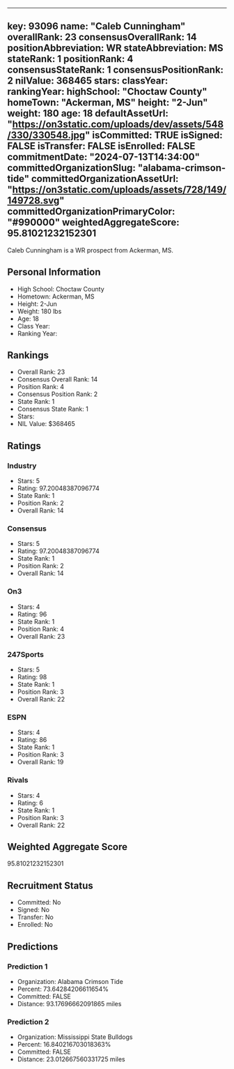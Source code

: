 ---
  key: 93096
  name: "Caleb Cunningham"
  overallRank: 23
  consensusOverallRank: 14
  positionAbbreviation: WR
  stateAbbreviation: MS
  stateRank: 1
  positionRank: 4
  consensusStateRank: 1
  consensusPositionRank: 2
  nilValue: 368465
  stars: 
  classYear: 
  rankingYear: 
  highSchool: "Choctaw County"
  homeTown: "Ackerman, MS"
  height: "2-Jun"
  weight: 180
  age: 18
  defaultAssetUrl: "https://on3static.com/uploads/dev/assets/548/330/330548.jpg"
  isCommitted: TRUE
  isSigned: FALSE
  isTransfer: FALSE
  isEnrolled: FALSE
  commitmentDate: "2024-07-13T14:34:00"
  committedOrganizationSlug: "alabama-crimson-tide"
  committedOrganizationAssetUrl: "https://on3static.com/uploads/assets/728/149/149728.svg"
  committedOrganizationPrimaryColor: "#990000"
  weightedAggregateScore: 95.81021232152301
  ---
  
  Caleb Cunningham is a WR prospect from Ackerman, MS.
  
  ## Personal Information
  - High School: Choctaw County
  - Hometown: Ackerman, MS
  - Height: 2-Jun
  - Weight: 180 lbs
  - Age: 18
  - Class Year: 
  - Ranking Year: 
  
  ## Rankings
  - Overall Rank: 23
  - Consensus Overall Rank: 14
  - Position Rank: 4
  - Consensus Position Rank: 2
  - State Rank: 1
  - Consensus State Rank: 1
  - Stars: 
  - NIL Value: $368465
  
  ## Ratings
  
  ### Industry
  - Stars: 5
  - Rating: 97.20048387096774
  - State Rank: 1
  - Position Rank: 2
  - Overall Rank: 14
  
  ### Consensus
  - Stars: 5
  - Rating: 97.20048387096774
  - State Rank: 1
  - Position Rank: 2
  - Overall Rank: 14
  
  ### On3
  - Stars: 4
  - Rating: 96
  - State Rank: 1
  - Position Rank: 4
  - Overall Rank: 23
  
  ### 247Sports
  - Stars: 5
  - Rating: 98
  - State Rank: 1
  - Position Rank: 3
  - Overall Rank: 22
  
  ### ESPN
  - Stars: 4
  - Rating: 86
  - State Rank: 1
  - Position Rank: 3
  - Overall Rank: 19
  
  ### Rivals
  - Stars: 4
  - Rating: 6
  - State Rank: 1
  - Position Rank: 3
  - Overall Rank: 22
  
  ## Weighted Aggregate Score
  95.81021232152301
  
  ## Recruitment Status
  - Committed: No
  - Signed: No
  - Transfer: No
  - Enrolled: No
  
  
  
  ## Predictions
  
  ### Prediction 1
  - Organization: Alabama Crimson Tide
  - Percent: 73.64284206611654%
  - Committed: FALSE
  - Distance: 93.17696662091865 miles
  
  ### Prediction 2
  - Organization: Mississippi State Bulldogs
  - Percent: 16.840216703018363%
  - Committed: FALSE
  - Distance: 23.012667560331725 miles
  